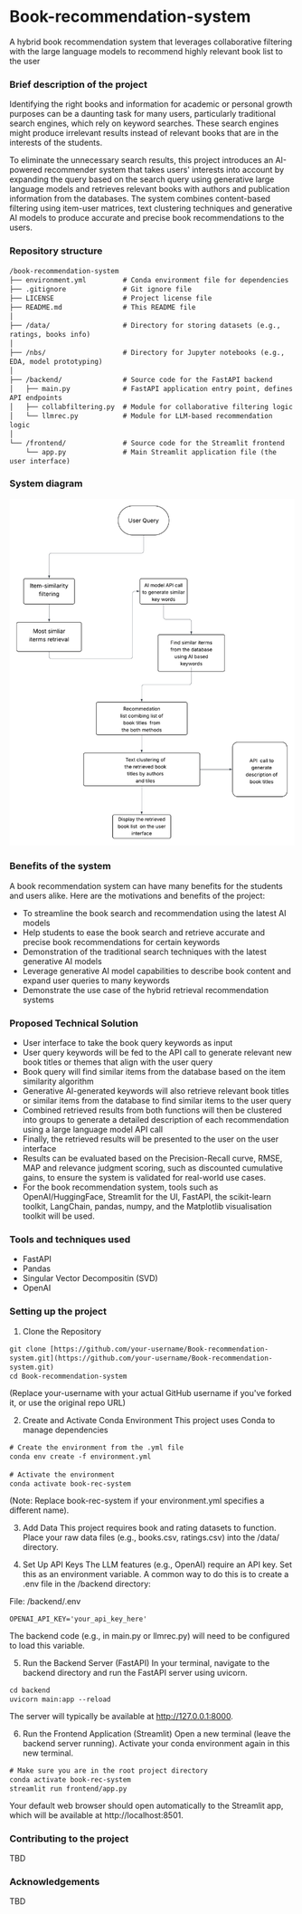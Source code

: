 # Book-recommendation-system
A hybrid book recommendation system that leverages collaborative filtering with the large language models to recommend highly relevant book list to the user

### Brief description of the project

Identifying the right books and information for academic or personal growth purposes can be a daunting task for many users, particularly traditional search engines, which rely on keyword searches. These search engines might produce irrelevant results instead of relevant books that are in the interests of the students. 

To eliminate the unnecessary search results, this project introduces an AI-powered recommender system that takes users' interests into account by expanding the query based on the search query using generative large language models and retrieves relevant books with authors and publication information from the databases. The system combines content-based filtering using item-user matrices, text clustering techniques and generative AI models to produce accurate and precise book recommendations to the users.

### Repository structure

```
/book-recommendation-system
├── environment.yml         # Conda environment file for dependencies
├── .gitignore              # Git ignore file
├── LICENSE                 # Project license file
├── README.md               # This README file
│
├── /data/                  # Directory for storing datasets (e.g., ratings, books info)
│
├── /nbs/                   # Directory for Jupyter notebooks (e.g., EDA, model prototyping)
│
├── /backend/               # Source code for the FastAPI backend
│   ├── main.py             # FastAPI application entry point, defines API endpoints
│   ├── collabfiltering.py  # Module for collaborative filtering logic
│   └── llmrec.py           # Module for LLM-based recommendation logic
│
└── /frontend/              # Source code for the Streamlit frontend
    └── app.py              # Main Streamlit application file (the user interface)
```

### System diagram

![sysdesign](https://github.com/avikumart/Book-recommendation-system/blob/main/assets/Book%20recsys%20diagram.png)

### Benefits of the system

A book recommendation system can have many benefits for the students and users alike. Here are the motivations and benefits of the project:

- To streamline the book search and recommendation using the latest AI models 
- Help students to ease the book search and retrieve accurate and precise book recommendations for certain keywords
- Demonstration of the traditional search techniques with the latest generative AI models 
- Leverage generative AI model capabilities to describe book content and expand user queries to many keywords
- Demonstrate the use case of the hybrid retrieval recommendation systems

### Proposed Technical Solution

- User interface to take the book query keywords as input 
- User query keywords will be fed to the API call to generate relevant new book titles or themes that align with the user query
- Book query will find similar items from the database based on the item similarity algorithm
- Generative AI-generated keywords will also retrieve relevant book titles or similar items from the database to find similar items to the user query
- Combined retrieved results from both functions will then be  clustered into groups to generate a detailed description of each recommendation using a large language model API call
- Finally, the retrieved results will be presented to the user on the user interface
- Results can be evaluated based on the Precision-Recall curve, RMSE, MAP and relevance judgment scoring, such as discounted cumulative gains, to ensure the system is validated for real-world use cases.
- For the book recommendation system, tools such as OpenAI/HuggingFace, Streamlit for the UI, FastAPI, the scikit-learn toolkit, LangChain, pandas, numpy, and the Matplotlib visualisation toolkit will be used.

### Tools and techniques used

- FastAPI
- Pandas
- Singular Vector Decompositin (SVD)
- OpenAI 

### Setting up the project
1. Clone the Repository

```
git clone [https://github.com/your-username/Book-recommendation-system.git](https://github.com/your-username/Book-recommendation-system.git)
cd Book-recommendation-system
```

(Replace your-username with your actual GitHub username if you've forked it, or use the original repo URL)

2. Create and Activate Conda Environment
This project uses Conda to manage dependencies
```
# Create the environment from the .yml file
conda env create -f environment.yml

# Activate the environment
conda activate book-rec-system 
```

(Note: Replace book-rec-system if your environment.yml specifies a different name).

3. Add Data
This project requires book and rating datasets to function. Place your raw data files (e.g., books.csv, ratings.csv) into the /data/ directory.

4. Set Up API Keys
The LLM features (e.g., OpenAI) require an API key. Set this as an environment variable. A common way to do this is to create a .env file in the /backend directory:

File: /backend/.env
```
OPENAI_API_KEY='your_api_key_here'
```

The backend code (e.g., in main.py or llmrec.py) will need to be configured to load this variable.

5. Run the Backend Server (FastAPI)
In your terminal, navigate to the backend directory and run the FastAPI server using uvicorn.
```
cd backend
uvicorn main:app --reload
```

The server will typically be available at http://127.0.0.1:8000.

6. Run the Frontend Application (Streamlit)
Open a new terminal (leave the backend server running). Activate your conda environment again in this new terminal.
```
# Make sure you are in the root project directory
conda activate book-rec-system
streamlit run frontend/app.py
```

Your default web browser should open automatically to the Streamlit app, which will be available at http://localhost:8501.

### Contributing to the project

TBD

### Acknowledgements

TBD

